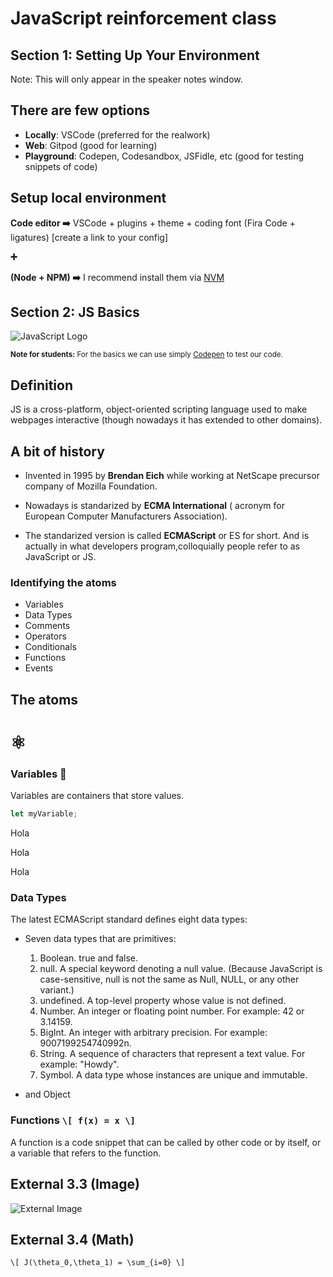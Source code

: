 # JavaScript reinforcement class



## Section 1: Setting Up Your Environment

Note: This will only appear in the speaker notes window.


## There are few options

- **Locally**: VSCode (preferred for the realwork)
- **Web**: Gitpod (good for learning)
- **Playground**: Codepen, Codesandbox, JSFidle, etc (good for testing snippets of code)


## Setup local environment

**Code editor ➡️** VSCode + plugins + theme + coding font (Fira Code + ligatures) [create a link to your config]
           
**➕**

**(Node + NPM) ➡️** I recommend install them via [NVM](https://github.com/nvm-sh/nvm)



## Section 2: JS Basics

![JavaScript Logo](https://upload.wikimedia.org/wikipedia/commons/thumb/6/6a/JavaScript-logo.png/240px-JavaScript-logo.png)

<sup> **Note for students:** For the basics we can use simply [Codepen](https://codepen.io/p3javier/pen/gOKrxpe?editors=0012) to test our code.</sup>


## Definition

JS is a cross-platform, object-oriented scripting language used to make webpages interactive (though nowadays it has extended to other domains).


## A bit of history

- Invented in 1995 by **Brendan Eich** while working at NetScape precursor company of Mozilla Foundation.

- Nowadays is standarized by **ECMA International** ( acronym for European Computer Manufacturers Association).

- The standarized version  is called **ECMAScript** or ES for short. And is actually in what developers program,colloquially people refer to as JavaScript or JS.


### Identifying the atoms

- Variables
- Data Types
- Comments
- Operators
- Conditionals
- Functions
- Events



## The atoms 

# ⚛️


### Variables 🔣

Variables are containers that store values. 

```javascript
let myVariable;
```

<p class="fragment">Hola</p>

<p class="fragment">Hola</p>

<p class="fragment">Hola</p>


### Data Types

The latest ECMAScript standard defines eight data types:

- Seven data types that are primitives:

    1. Boolean. true and false.
    2. null. A special keyword denoting a null value. (Because JavaScript is case-sensitive, null is not the same as Null, NULL, or any other variant.)
    3. undefined. A top-level property whose value is not defined.
    4. Number. An integer or floating point number. For example: 42 or 3.14159.
    5. BigInt. An integer with arbitrary precision. For example: 9007199254740992n.
    6. String. A sequence of characters that represent a text value. For example: "Howdy".
    7. Symbol. A data type whose instances are unique and immutable.

- and Object


### Functions `\[ f(x) = x \]`

A function is a code snippet that can be called by other code or by itself, or a variable that refers to the function.


## External 3.3 (Image)

![External Image](https://s3.amazonaws.com/static.slid.es/logo/v2/slides-symbol-512x512.png)


## External 3.4 (Math)

`\[ J(\theta_0,\theta_1) = \sum_{i=0} \]`

